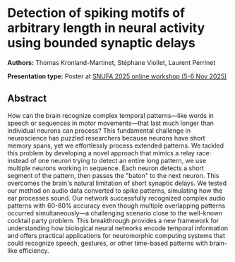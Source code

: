 # Detection of spiking motifs of arbitrary length in neural activity using bounded synaptic delays

**Authors:** Thomas Kronland-Martinet, Stéphane Viollet, Laurent Perrinet
                           


**Presentation type:** Poster at [SNUFA 2025 online workshop (5-6 Nov 2025)](https://snufa.net/2025)

## Abstract

How can the brain recognize complex temporal patterns—like words in speech or sequences in motor movements—that last much longer than individual neurons can process? This fundamental challenge in neuroscience has puzzled researchers because neurons have short memory spans, yet we effortlessly process extended patterns.
We tackled this problem by developing a novel approach that mimics a relay race: instead of one neuron trying to detect an entire long pattern, we use multiple neurons working in sequence. Each neuron detects a short segment of the pattern, then passes the "baton" to the next neuron. This overcomes the brain's natural limitation of short synaptic delays.
We tested our method on audio data converted to spike patterns, simulating how the ear processes sound. Our network successfully recognized complex audio patterns with 60-80% accuracy even though multiple overlapping patterns occurred simultaneously—a challenging scenario close to the well-known cocktail party problem.
This breakthrough provides a new framework for understanding how biological neural networks encode temporal information and offers practical applications for neuromorphic computing systems that could recognize speech, gestures, or other time-based patterns with brain-like efficiency.